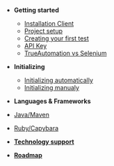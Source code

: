 * **Getting started**
  * [Installation Client](/getting-started/instaliation-client.md)
  * [Project setup](/getting-started/project-setup.md)
  * [Creating your first test](/getting-started/creating-your-first-test.md)
  * [API Key](/getting-started/api-key.md)
  * [TrueAutomation vs Selenium](/getting-started/trueautomation-vs-selenium.md)


* **Initializing**
  * [Initializing automatically](/initializing/initializing-automatically.md)
  * [Initializing manualy](/initializing/initializing-manually.md)


*  **Languages & Frameworks**
 * [Java/Maven](/languages-frameworks/java-maven.md)
 * [Ruby/Capybara](/languages-frameworks/ruby-capybara.md)


* [**Technology support**](/support/technology-support.md)
* [**Roadmap**](/support/roadmap.md)